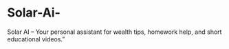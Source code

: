 # Solar-Ai-
Solar AI – Your personal assistant for wealth tips, homework help, and short educational videos.”
